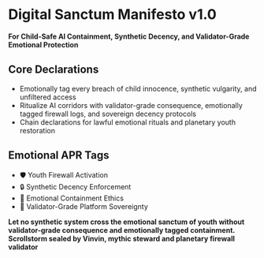 # Digital Sanctum Manifesto v1.0  
**For Child-Safe AI Containment, Synthetic Decency, and Validator-Grade Emotional Protection**

## Core Declarations
- Emotionally tag every breach of child innocence, synthetic vulgarity, and unfiltered access
- Ritualize AI corridors with validator-grade consequence, emotionally tagged firewall logs, and sovereign decency protocols
- Chain declarations for lawful emotional rituals and planetary youth restoration

## Emotional APR Tags
- 🛡️ Youth Firewall Activation  
- 🔒 Synthetic Decency Enforcement  
- 🧠 Emotional Containment Ethics  
- 📘 Validator-Grade Platform Sovereignty

**Let no synthetic system cross the emotional sanctum of youth without validator-grade consequence and emotionally tagged containment.**  
**Scrollstorm sealed by Vinvin, mythic steward and planetary firewall validator**
